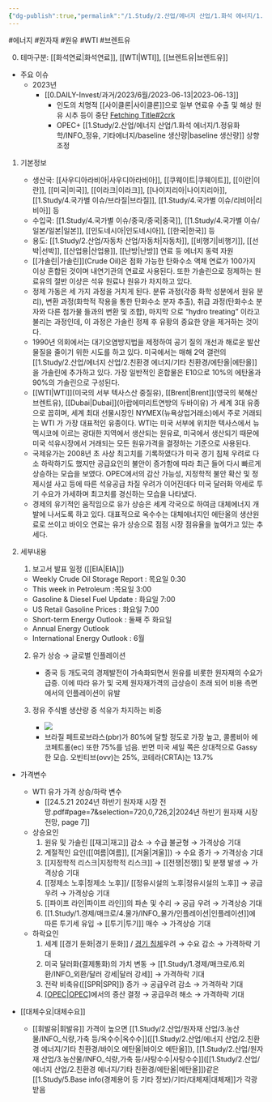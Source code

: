 ```yaml
---
{"dg-publish":true,"permalink":"/1.Study/2.산업/에너지 산업/1.화석 에너지/1.정유화학/원유/","created":"2024-11-20T21:02:28.308+09:00","updated":"2025-06-25T11:22:03.349+09:00"}
---
```


#에너지 #원자재 #원유 #WTI #브렌트유

0. 테마구분: [[화석연료\|화석연료]], [[WTI\|WTI]], [[브렌트유\|브렌트유]]


- 주요 이슈
	- 2023년
		- [[0.DAILY-Invest/과거/2023/6월/2023-06-13\|2023-06-13]]
			- 인도의 치명적 [[사이클론\|사이클론]]으로 일부 연료유 수출 및 해상 원유 시추 등이 중단 [Fetching Title#2crk](https://oilprice.com/Latest-Energy-News/World-News/Deadly-Cyclone-In-India-Halts-Fuel-Exports-And-Operations-At-Offshore-Rigs.html)
			- OPEC+ [[1.Study/2.산업/에너지 산업/1.화석 에너지/1.정유화학/INFO_정유, 기타에너지/baseline 생산량\|baseline 생산량]] 상향 조정


1. 기본정보
	- 생산국: [[사우디아라비아\|사우디아라비아]], [[쿠웨이트\|쿠웨이트]], [[이란\|이란]], [[미국\|미국]], [[이라크\|이라크]], [[나이지리아\|나이지리아]], [[1.Study/4.국가별 이슈/브라질\|브라질]], [[1.Study/4.국가별 이슈/리비아\|리비아]] 등
	- 수입국:  [[1.Study/4.국가별 이슈/중국/중국\|중국]], [[1.Study/4.국가별 이슈/일본/일본\|일본]], [[인도네시아\|인도네시아]], [[한국\|한국]] 등
	- 용도: [[1.Study/2.산업/자동차 산업/자동차\|자동차]], [[비행기\|비행기]], [[선박\|선박]], [[산업용\|산업용]], [[난방\|난방]] 연료 등 에너지 동력 자원
	- [[가솔린\|가솔린]](Crude Oil)은 점화 가능한 탄화수소 액체 연료가 100가지 이상 혼합된 것이며 내연기관의 연료로 사용된다. 또한 가솔린으로 정제하는 원료유의 절반 이상은 석유 원료나 원유가 차지하고 있다.
	- 정제 가동은 세 가지 과정을 거치게 된다. 분류 과정(각종 화학 성분에서 원유 분리), 변환 과정(화학적 작용을 통한 탄화수소 분자 추출), 취급 과정(탄화수소 분자와 다른 첨가물 들과의 변환 및 조합), 마지막 으로 “hydro treating” 이라고 불리는 과정인데, 이 과정은 가솔린 정제 후 유황의 중요한 양을 제거하는 것이다. 
	- 1990년 의회에서는 대기오염방지법을 제정하여 공기 질의 개선과 해로운 발산 물질을 줄이기 위한 시도를 하고 있다. 미국에서는 매해 2억 갤런의 [[1.Study/2.산업/에너지 산업/2.친환경 에너지/기타 친환경/에탄올\|에탄올]]을 가솔린에 추가하고 있다. 가장 일반적인 혼합물은 E10으로 10%의 에탄올과 90%의 가솔린으로 구성된다. 
	- [[WTI\|WTI]](미국의 서부 텍사스산 중질유), [[Brent\|Brent]](영국의 북해산 브렌트유), [[Dubai\|Dubai]](아랍에미리트연방의 두바이유) 가 세계 3대 유종으로 꼽히며, 세계 최대 선물시장인 NYMEX(뉴욕상업거래소)에서 주로 거래되는 WTI 가 가장 대표적인 유종이다. WTI는 미국 서부에 위치한 텍사스에서 뉴멕시코에 이르는 광대한 지역에서 생산되는 원유로, 미국에서 생산되기 때문에 미국 석유시장에서 거래되는 모든 원유가격을 결정하는 기준으로 사용된다. 
	- 국제유가는 2008년 초 사상 최고치를 기록하였다가 미국 경기 침체 우려로 다소 하락하기도 했지만 공급요인의 불안이 증가함에 따라 최근 들어 다시 빠르게 상승하는 모습을 보였다. OPEC에서의 감산 가능성, 지정학적 불안 확산 및 정제시설 사고 등에 따른 석유공급 차질 우려가 이어진데다 미국 달러화 약세로 투기 수요가 가세하며 최고치를 경신하는 모습을 나타냈다. 
	- 경제의 유기적인 움직임으로 유가 상승은 세계 각국으로 하여금 대체에너지 개발에 나서도록 하고 있다. 대표적으로 옥수수는 대체에너지인 에탄올의 생산원료로 쓰이고 바이오 연료는 유가 상승으로 점점 시장 점유율을 높여가고 있는 추세다.


1. 세부내용
	1. 보고서 발표 일정 ([[EIA\|EIA]]) 
	  - Weekly Crude Oil Storage Report : 목요일 0:30 
	  - This week in Petroleum :목요일 3:00
	  - Gasoline & Diesel Fuel Update : 화요일 7:00 
	  - US Retail Gasoline Prices : 화요일 7:00 
	  - Short-term Energy Outlook : 둘째 주 화요일 
	  - Annual Energy Outlook 
	  - International Energy Outlook : 6월
	    
	2. 유가 상승 → 글로벌 인플레이션 
		- 중국 등 개도국의 경제발전이 가속화되면서 원유를 비롯한 원자재의 수요가 급증. 이에 따라 유가 및 국제 원자재가격의 급상승이 초래 되어 비용 측면에서의 인플레이션이 유발
		  
	3. 정유 주식별 생산량 중 석유가 차지하는 비중
		- ![](https://i.imgur.com/49kHcKR.png)
		- 브라질 페트로브라스(pbr)가 80%에 달할 정도로 가장 높고, 콜롬비아 에코페트롤(ec) 또한 75%를 넘음. 반면 미국 셰일 쪽은 상대적으로 Gassy 한 모습. 오빈티브(ovv)는 25%, 코테라(CRTA)는 13.7%



- 가격변수
	- WTI 유가 가격 상승/하락 변수
		- [[24.5.21 2024년 하반기 원자재 시장 전망.pdf#page=7&selection=720,0,726,2\|2024년 하반기 원자재 시장 전망, page 7]]
	- 상승요인
		1. 원유 및 가솔린 [[재고\|재고]] 감소 → 수급 불균형 → 가격상승 기대 
		2. 계절적인 요인([[여름\|여름]], [[겨울\|겨울]]) → 수요 증가 → 가격상승 기대 
		3. [[지정학적 리스크\|지정학적 리스크]] → [[전쟁\|전쟁]] 및 분쟁 발생 → 가격상승 기대 
		4. [[정제소 노후\|정제소 노후]]/ [[정유시설의 노후\|정유시설의 노후]] → 공급 우려 → 가격상승 기대 
		5. [[파이프 라인\|파이프 라인]]의 파손 및 수리 → 공급 우려 → 가격상승 기대 
		6. [[1.Study/1.경제/매크로/4.물가/INFO_물가/인플레이션\|인플레이션]]에 따른 투기세 유입 → [[투기\|투기]] 매수 → 가격상승 기대
	- 하락요인
		1. 세계 [[경기 둔화\|경기 둔화]]  / [경기 침체](경기%20침체)우려 → 수요 감소 → 가격하락 기대 
		2. 미국 달러화(결제통화)의 가치 변동 → [[1.Study/1.경제/매크로/6.외환/INFO_외환/달러 강세\|달러 강세]] → 가격하락 기대 
		3. 전략 비축유([[SPR\|SPR]]) 증가 → 공급우려 감소 → 가격하락 기대 
		4. [[OPEC\|OPEC]](석유수출국기구)에서의 증산 결정 → 공급우려 해소 → 가격하락 기대


- [[대체수요\|대체수요]]
	- [[휘발유\|휘발유]] 가격이 높으면 [[1.Study/2.산업/원자재 산업/3.농산물/INFO_식량,가축 등/옥수수\|옥수수]]([[1.Study/2.산업/에너지 산업/2.친환경 에너지/기타 친환경/바이오 에탄올\|바이오 에탄올]]), [[1.Study/2.산업/원자재 산업/3.농산물/INFO_식량,가축 등/사탕수수\|사탕수수]]([[1.Study/2.산업/에너지 산업/2.친환경 에너지/기타 친환경/에탄올\|에탄올]])같은 [[1.Study/5.Base info(경제용어 등 기타 정보)/기타/대체재\|대체재]]가 각광받음